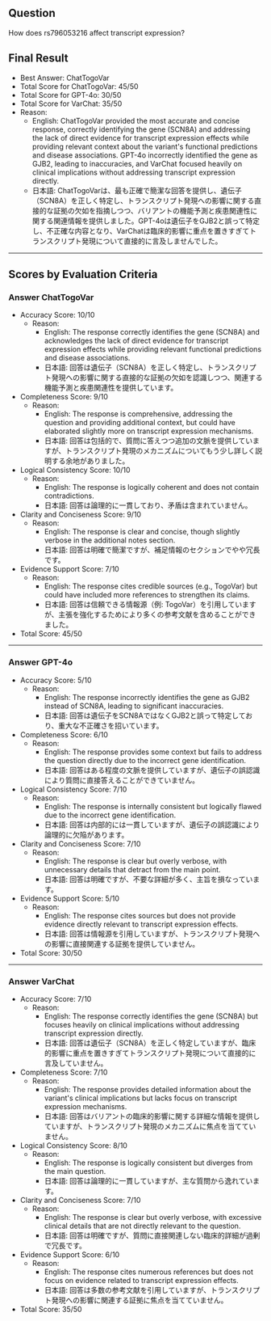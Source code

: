 ## Question

How does rs796053216 affect transcript expression?

## Final Result

- Best Answer: ChatTogoVar
- Total Score for ChatTogoVar: 45/50
- Total Score for GPT-4o: 30/50
- Total Score for VarChat: 35/50
- Reason:
  - English: ChatTogoVar provided the most accurate and concise response, correctly identifying the gene (SCN8A) and addressing the lack of direct evidence for transcript expression effects while providing relevant context about the variant's functional predictions and disease associations. GPT-4o incorrectly identified the gene as GJB2, leading to inaccuracies, and VarChat focused heavily on clinical implications without addressing transcript expression directly.
  - 日本語: ChatTogoVarは、最も正確で簡潔な回答を提供し、遺伝子（SCN8A）を正しく特定し、トランスクリプト発現への影響に関する直接的な証拠の欠如を指摘しつつ、バリアントの機能予測と疾患関連性に関する関連情報を提供しました。GPT-4oは遺伝子をGJB2と誤って特定し、不正確な内容となり、VarChatは臨床的影響に重点を置きすぎてトランスクリプト発現について直接的に言及しませんでした。

---

## Scores by Evaluation Criteria

### Answer ChatTogoVar
- Accuracy Score: 10/10
  - Reason: 
    - English: The response correctly identifies the gene (SCN8A) and acknowledges the lack of direct evidence for transcript expression effects while providing relevant functional predictions and disease associations.
    - 日本語: 回答は遺伝子（SCN8A）を正しく特定し、トランスクリプト発現への影響に関する直接的な証拠の欠如を認識しつつ、関連する機能予測と疾患関連性を提供しています。
- Completeness Score: 9/10
  - Reason: 
    - English: The response is comprehensive, addressing the question and providing additional context, but could have elaborated slightly more on transcript expression mechanisms.
    - 日本語: 回答は包括的で、質問に答えつつ追加の文脈を提供していますが、トランスクリプト発現のメカニズムについてもう少し詳しく説明する余地がありました。
- Logical Consistency Score: 10/10
  - Reason: 
    - English: The response is logically coherent and does not contain contradictions.
    - 日本語: 回答は論理的に一貫しており、矛盾は含まれていません。
- Clarity and Conciseness Score: 9/10
  - Reason: 
    - English: The response is clear and concise, though slightly verbose in the additional notes section.
    - 日本語: 回答は明確で簡潔ですが、補足情報のセクションでやや冗長です。
- Evidence Support Score: 7/10
  - Reason: 
    - English: The response cites credible sources (e.g., TogoVar) but could have included more references to strengthen its claims.
    - 日本語: 回答は信頼できる情報源（例: TogoVar）を引用していますが、主張を強化するためにより多くの参考文献を含めることができました。
- Total Score: 45/50

---

### Answer GPT-4o
- Accuracy Score: 5/10
  - Reason: 
    - English: The response incorrectly identifies the gene as GJB2 instead of SCN8A, leading to significant inaccuracies.
    - 日本語: 回答は遺伝子をSCN8AではなくGJB2と誤って特定しており、重大な不正確さを招いています。
- Completeness Score: 6/10
  - Reason: 
    - English: The response provides some context but fails to address the question directly due to the incorrect gene identification.
    - 日本語: 回答はある程度の文脈を提供していますが、遺伝子の誤認識により質問に直接答えることができていません。
- Logical Consistency Score: 7/10
  - Reason: 
    - English: The response is internally consistent but logically flawed due to the incorrect gene identification.
    - 日本語: 回答は内部的には一貫していますが、遺伝子の誤認識により論理的に欠陥があります。
- Clarity and Conciseness Score: 7/10
  - Reason: 
    - English: The response is clear but overly verbose, with unnecessary details that detract from the main point.
    - 日本語: 回答は明確ですが、不要な詳細が多く、主旨を損なっています。
- Evidence Support Score: 5/10
  - Reason: 
    - English: The response cites sources but does not provide evidence directly relevant to transcript expression effects.
    - 日本語: 回答は情報源を引用していますが、トランスクリプト発現への影響に直接関連する証拠を提供していません。
- Total Score: 30/50

---

### Answer VarChat
- Accuracy Score: 7/10
  - Reason: 
    - English: The response correctly identifies the gene (SCN8A) but focuses heavily on clinical implications without addressing transcript expression directly.
    - 日本語: 回答は遺伝子（SCN8A）を正しく特定していますが、臨床的影響に重点を置きすぎてトランスクリプト発現について直接的に言及していません。
- Completeness Score: 7/10
  - Reason: 
    - English: The response provides detailed information about the variant's clinical implications but lacks focus on transcript expression mechanisms.
    - 日本語: 回答はバリアントの臨床的影響に関する詳細な情報を提供していますが、トランスクリプト発現のメカニズムに焦点を当てていません。
- Logical Consistency Score: 8/10
  - Reason: 
    - English: The response is logically consistent but diverges from the main question.
    - 日本語: 回答は論理的に一貫していますが、主な質問から逸れています。
- Clarity and Conciseness Score: 7/10
  - Reason: 
    - English: The response is clear but overly verbose, with excessive clinical details that are not directly relevant to the question.
    - 日本語: 回答は明確ですが、質問に直接関連しない臨床的詳細が過剰で冗長です。
- Evidence Support Score: 6/10
  - Reason: 
    - English: The response cites numerous references but does not focus on evidence related to transcript expression effects.
    - 日本語: 回答は多数の参考文献を引用していますが、トランスクリプト発現への影響に関連する証拠に焦点を当てていません。
- Total Score: 35/50